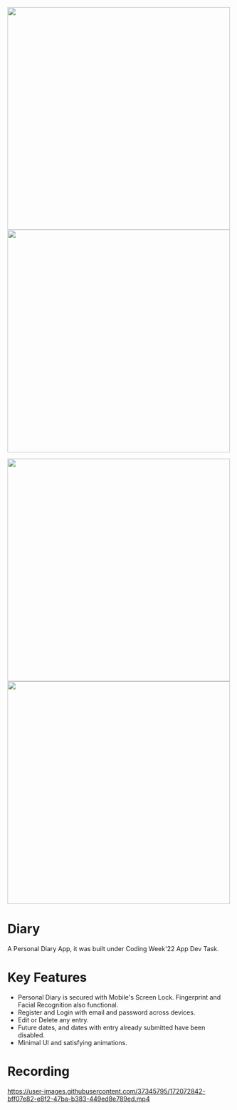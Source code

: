 <img src="https://user-images.githubusercontent.com/37345795/172072748-d27c174a-9a87-4e74-8525-1c0de343b3fd.png" height="500px">      <img src="https://user-images.githubusercontent.com/37345795/172072752-92792e32-603b-43b3-bf3a-1cd05c610d4b.png" height="500px">

<img src="https://user-images.githubusercontent.com/37345795/172072754-1538880c-5e39-4e5e-9ed3-6a5bd75b41e9.png" height="500px">      <img src="https://user-images.githubusercontent.com/37345795/172072758-ea6bc451-d24c-48c9-a2d0-0ba46fff1233.png" height="500px">

# Diary

A Personal Diary App, it was built under Coding Week'22 App Dev Task.

# Key Features

 - Personal Diary is secured with Mobile's Screen Lock. Fingerprint and Facial Recognition also functional.
 - Register and Login with email and password across devices.
 - Edit or Delete any entry.
 - Future dates, and dates with entry already submitted have been disabled.
 - Minimal UI and satisfying animations.

# Recording

https://user-images.githubusercontent.com/37345795/172072842-bff07e82-e8f2-47ba-b383-449ed8e789ed.mp4

